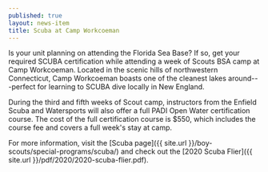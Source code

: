 ```yaml
---
published: true
layout: news-item
title: Scuba at Camp Workcoeman
---
```


Is your unit planning on attending the Florida Sea Base? If so, get your required SCUBA certification while attending a week of Scouts BSA camp at Camp Workcoeman. Located in the scenic hills of northwestern Connecticut, Camp Workcoeman boasts one of the cleanest lakes around---perfect for learning to SCUBA dive locally in New England.

During the third and fifth weeks of Scout camp, instructors from the Enfield Scuba and Watersports will also offer a full PADI Open Water certification course. The cost of the full certification course is $550, which includes the course fee and covers a full week's stay at camp.

For more information, visit the [Scuba page]({{ site.url }}/boy-scouts/special-programs/scuba/) and check out the [2020 Scuba Flier]({{ site.url }}/pdf/2020/2020-scuba-flier.pdf).
